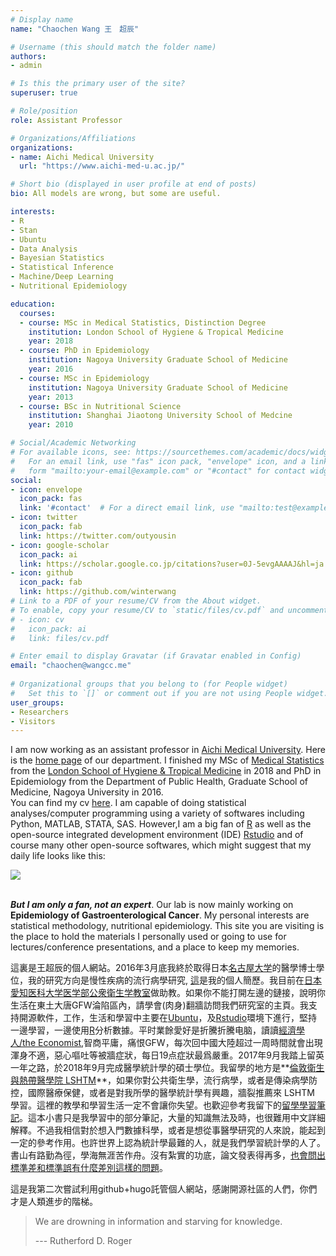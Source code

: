 ```yaml
---
# Display name
name: "Chaochen Wang 王　超辰"

# Username (this should match the folder name)
authors:
- admin

# Is this the primary user of the site?
superuser: true

# Role/position
role: Assistant Professor

# Organizations/Affiliations
organizations:
- name: Aichi Medical University
  url: "https://www.aichi-med-u.ac.jp/"

# Short bio (displayed in user profile at end of posts)
bio: All models are wrong, but some are useful.

interests:
- R
- Stan
- Ubuntu
- Data Analysis 
- Bayesian Statistics
- Statistical Inference
- Machine/Deep Learning
- Nutritional Epidemiology

education:
  courses:
  - course: MSc in Medical Statistics, Distinction Degree
    institution: London School of Hygiene & Tropical Medicine
    year: 2018
  - course: PhD in Epidemiology
    institution: Nagoya University Graduate School of Medicine
    year: 2016
  - course: MSc in Epidemiology
    institution: Nagoya University Graduate School of Medicine
    year: 2013
  - course: BSc in Nutritional Science
    institution: Shanghai Jiaotong University School of Medcine
    year: 2010

# Social/Academic Networking
# For available icons, see: https://sourcethemes.com/academic/docs/widgets/#icons
#   For an email link, use "fas" icon pack, "envelope" icon, and a link in the
#   form "mailto:your-email@example.com" or "#contact" for contact widget.
social:
- icon: envelope
  icon_pack: fas
  link: '#contact'  # For a direct email link, use "mailto:test@example.org".
- icon: twitter
  icon_pack: fab
  link: https://twitter.com/outyousin
- icon: google-scholar
  icon_pack: ai
  link: https://scholar.google.co.jp/citations?user=0J-5evgAAAAJ&hl=ja
- icon: github
  icon_pack: fab
  link: https://github.com/winterwang
# Link to a PDF of your resume/CV from the About widget.
# To enable, copy your resume/CV to `static/files/cv.pdf` and uncomment the lines below.  
# - icon: cv
#   icon_pack: ai
#   link: files/cv.pdf

# Enter email to display Gravatar (if Gravatar enabled in Config)
email: "chaochen@wangcc.me"
  
# Organizational groups that you belong to (for People widget)
#   Set this to `[]` or comment out if you are not using People widget.  
user_groups:
- Researchers
- Visitors
---
```


I am now working as an assistant professor in [Aichi Medical University](http://www.aichi-med-u.ac.jp/). Here is the [home page](http://dph-amu.umin.jp) of our department. I finished my MSc of [Medical Statistics](https://www.lshtm.ac.uk/study/masters/medical-statistics) from the [London School of Hygiene & Tropical Medicine](https://www.lshtm.ac.uk/) in 2018 and PhD in Epidemiology from the Department of Public Health, Graduate School of Medicine, Nagoya University in 2016. <br> You can find my cv [here](https://github.com/winterwang/markdown_cv/raw/master/Rmarkdown/rap-2pg-cv.pdf). I am capable of doing statistical analyses/computer programming using a variety of softwares including Python, MATLAB, STATA, SAS. However,I am a big fan of [R](https://www.r-project.org/) as well as the open-source integrated development environment (IDE) [Rstudio](https://www.rstudio.com/) and of course many other open-source softwares, which might suggest that my daily life looks like this:


![](/gif/working.gif)



<br> _**But I am only a fan, not an expert**_. Our lab is now mainly working on **Epidemiology of Gastroenterological Cancer**. My personal interests are statistical methodology, nutritional epidemiology. This site you are visiting is the place to hold the materials I personally used or going to use for lectures/conference presentations, and a place to keep my memories. 

這裏是王超辰的個人網站。2016年3月底我終於取得日本[名古屋大学](http://www.med.nagoya-u.ac.jp/medical/)的醫學博士學位，我的研究方向是慢性疾病的流行病學研究, [這](https://github.com/winterwang/markdown_cv/raw/master/Rmarkdown/rap-2pg-cv.pdf)是我的個人簡歷。我目前在[日本愛知医科大学医学部公衆衛生学教室](http://dph-amu.umin.jp)做助教。如果你不能打開左邊的鏈接，說明你生活在東土大唐GFW淪陷區內，請學會(肉身)翻牆訪問我們研究室的主頁。我支持開源軟件，工作，生活和學習中主要在[Ubuntu](https://www.ubuntu.com/)，及[Rstudio](https://www.rstudio.com/)環境下進行，堅持一邊學習，一邊使用[R](https://www.r-project.org/)分析數據。平时業餘愛好是折騰折騰电脑，讀讀[經濟學人/the Economist](http://www.economist.com/),智商平庸，痛恨GFW，每次回中國大陸超过一周時間就會出現渾身不適，惡心嘔吐等被牆症狀，每日19点症狀最爲嚴重。2017年9月我踏上留英一年之路，於2018年9月完成醫學統計學的碩士學位。我留學的地方是**[倫敦衛生與熱帶醫學院 LSHTM](https://www.lshtm.ac.uk/)**，如果你對公共衛生學，流行病學，或者是傳染病學防控，國際醫療保健，或者是對我所學的醫學統計學有興趣，牆裂推薦來 LSHTM 學習。這裡的教學和學習生活一定不會讓你失望。也歡迎參考我留下的[留學學習筆記](http://wangcc.me/LSHTMlearningnote/)。這本小書只是我學習中的部分筆記，大量的知識無法及時，也很難用中文詳細解釋。不過我相信對於想入門數據科學，或者是想從事醫學研究的人來說，能起到一定的參考作用。也許世界上認為統計學最難的人，就是我們學習統計學的人了。書山有路勤為徑，學海無涯苦作舟。沒有紮實的功底，論文發表得再多，[也會問出標準差和標準誤有什麼差別這樣的問題](https://www.researchgate.net/post/What_is_the_difference_between_meanSD_and_meanSE)。

這是我第二次嘗試利用github+hugo託管個人網站，感謝開源社區的人們，你們才是人類進步的階梯。


> We are drowning in information and starving for knowledge.
>
> --- Rutherford D. Roger